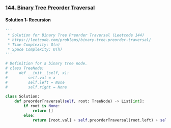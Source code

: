 ### [144\. Binary Tree Preorder Traversal](https://leetcode.com/problems/binary-tree-preorder-traversal/)

#### Solution 1: Recursion
  
  
```py
'''
 * Solution for Binary Tree Preorder Traversal (Leetcode 144)
 * https://leetcode.com/problems/binary-tree-preorder-traversal/
 * Time Complexity: O(n)
 * Space Complexity: O(h)
'''
  
# Definition for a binary tree node.
# class TreeNode:
#     def __init__(self, x):
#         self.val = x
#         self.left = None
#         self.right = None
  
class Solution:
    def preorderTraversal(self, root: TreeNode) -> List[int]:
        if root is None:
            return []
        else:
            return [root.val] + self.preorderTraversal(root.left) + self.preorderTraversal(root.right)
```  
  